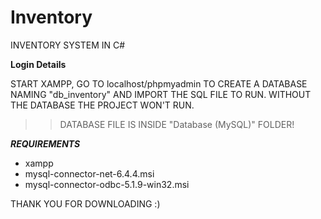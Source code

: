 # Inventory
INVENTORY SYSTEM IN C#

**Login Details**


START XAMPP, 
GO TO localhost/phpmyadmin TO CREATE A DATABASE NAMING "db_inventory" AND IMPORT THE SQL FILE TO RUN.
WITHOUT THE DATABASE THE PROJECT WON'T RUN.

>>DATABASE FILE IS INSIDE "Database (MySQL)" FOLDER!

***REQUIREMENTS***

- xampp
- mysql-connector-net-6.4.4.msi
- mysql-connector-odbc-5.1.9-win32.msi






THANK YOU FOR DOWNLOADING :) 
